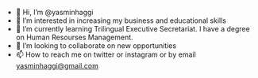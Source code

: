 - 👋 Hi, I’m @yasminhaggi
- 👀 I’m interested in increasing my business and educational skills
- 🌱 I’m currently learning Trilingual Executive Secretariat. I have a degree on Human Resourses Management.
- 💞️ I’m looking to collaborate on new opportunities
- 📫 How to reach me on twitter or instagram or by email yasminhaggi@gmail.com

